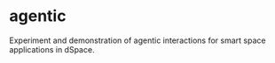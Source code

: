 # agentic
Experiment and demonstration of agentic interactions for smart space applications in dSpace.
